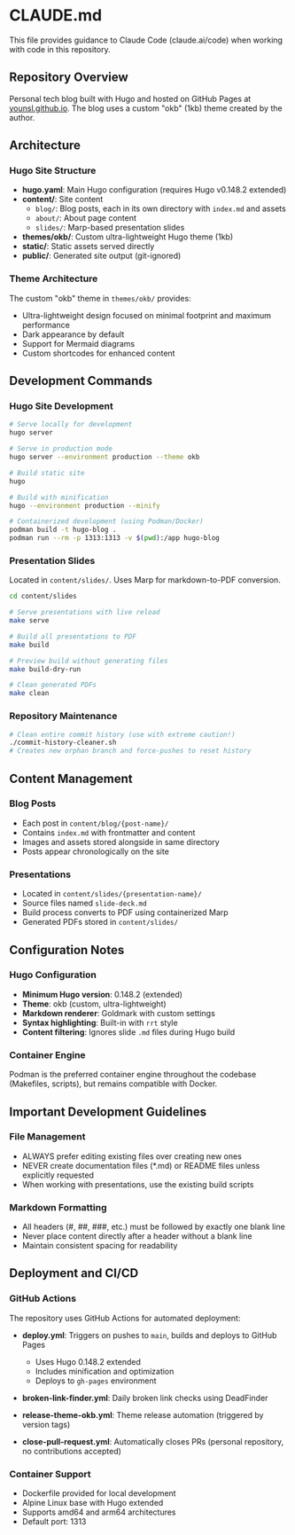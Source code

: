 # CLAUDE.md

This file provides guidance to Claude Code (claude.ai/code) when working with code in this repository.

## Repository Overview

Personal tech blog built with Hugo and hosted on GitHub Pages at [younsl.github.io](https://younsl.github.io). The blog uses a custom "okb" (1kb) theme created by the author.

## Architecture

### Hugo Site Structure
- **hugo.yaml**: Main Hugo configuration (requires Hugo v0.148.2 extended)
- **content/**: Site content
  - `blog/`: Blog posts, each in its own directory with `index.md` and assets
  - `about/`: About page content
  - `slides/`: Marp-based presentation slides
- **themes/okb/**: Custom ultra-lightweight Hugo theme (1kb)
- **static/**: Static assets served directly
- **public/**: Generated site output (git-ignored)

### Theme Architecture
The custom "okb" theme in `themes/okb/` provides:
- Ultra-lightweight design focused on minimal footprint and maximum performance
- Dark appearance by default
- Support for Mermaid diagrams
- Custom shortcodes for enhanced content

## Development Commands

### Hugo Site Development
```bash
# Serve locally for development
hugo server

# Serve in production mode
hugo server --environment production --theme okb

# Build static site
hugo

# Build with minification
hugo --environment production --minify

# Containerized development (using Podman/Docker)
podman build -t hugo-blog .
podman run --rm -p 1313:1313 -v $(pwd):/app hugo-blog
```

### Presentation Slides
Located in `content/slides/`. Uses Marp for markdown-to-PDF conversion.

```bash
cd content/slides

# Serve presentations with live reload
make serve

# Build all presentations to PDF
make build

# Preview build without generating files
make build-dry-run

# Clean generated PDFs
make clean
```

### Repository Maintenance
```bash
# Clean entire commit history (use with extreme caution!)
./commit-history-cleaner.sh
# Creates new orphan branch and force-pushes to reset history
```

## Content Management

### Blog Posts
- Each post in `content/blog/{post-name}/`
- Contains `index.md` with frontmatter and content
- Images and assets stored alongside in same directory
- Posts appear chronologically on the site

### Presentations
- Located in `content/slides/{presentation-name}/`
- Source files named `slide-deck.md`
- Build process converts to PDF using containerized Marp
- Generated PDFs stored in `content/slides/`

## Configuration Notes

### Hugo Configuration
- **Minimum Hugo version**: 0.148.2 (extended)
- **Theme**: okb (custom, ultra-lightweight)
- **Markdown renderer**: Goldmark with custom settings
- **Syntax highlighting**: Built-in with `rrt` style
- **Content filtering**: Ignores slide `.md` files during Hugo build

### Container Engine
Podman is the preferred container engine throughout the codebase (Makefiles, scripts), but remains compatible with Docker.

## Important Development Guidelines

### File Management
- ALWAYS prefer editing existing files over creating new ones
- NEVER create documentation files (*.md) or README files unless explicitly requested
- When working with presentations, use the existing build scripts

### Markdown Formatting
- All headers (#, ##, ###, etc.) must be followed by exactly one blank line
- Never place content directly after a header without a blank line
- Maintain consistent spacing for readability

## Deployment and CI/CD

### GitHub Actions
The repository uses GitHub Actions for automated deployment:

- **deploy.yml**: Triggers on pushes to `main`, builds and deploys to GitHub Pages
  - Uses Hugo 0.148.2 extended
  - Includes minification and optimization
  - Deploys to `gh-pages` environment

- **broken-link-finder.yml**: Daily broken link checks using DeadFinder
- **release-theme-okb.yml**: Theme release automation (triggered by version tags)
- **close-pull-request.yml**: Automatically closes PRs (personal repository, no contributions accepted)

### Container Support
- Dockerfile provided for local development
- Alpine Linux base with Hugo extended
- Supports amd64 and arm64 architectures
- Default port: 1313